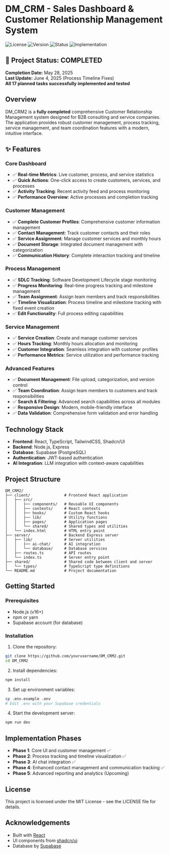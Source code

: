 # DM_CRM - Sales Dashboard & Customer Relationship Management System

![License](https://img.shields.io/badge/license-MIT-blue.svg)
![Version](https://img.shields.io/badge/version-1.0.1-green.svg)
![Status](https://img.shields.io/badge/status-✅%20COMPLETED-brightgreen.svg)
![Implementation](https://img.shields.io/badge/tasks-17/17%20completed-success.svg)

## 🎉 Project Status: COMPLETED

**Completion Date:** May 28, 2025  
**Last Update:** June 4, 2025 (Process Timeline Fixes)  
**All 17 planned tasks successfully implemented and tested**

## Overview

DM_CRM2 is a **fully completed** comprehensive Customer Relationship Management system designed for B2B consulting and service companies. The application provides robust customer management, process tracking, service management, and team coordination features with a modern, intuitive interface.

## ✨ Features

### **Core Dashboard**
- ✅ **Real-time Metrics**: Live customer, process, and service statistics
- ✅ **Quick Actions**: One-click access to create customers, services, and processes
- ✅ **Activity Tracking**: Recent activity feed and process monitoring
- ✅ **Performance Overview**: Active processes and completion tracking

### **Customer Management**
- ✅ **Complete Customer Profiles**: Comprehensive customer information management
- ✅ **Contact Management**: Track customer contacts and their roles
- ✅ **Service Assignment**: Manage customer services and monthly hours
- ✅ **Document Storage**: Integrated document management with categorization
- ✅ **Communication History**: Complete interaction tracking and timeline

### **Process Management**
- ✅ **SDLC Tracking**: Software Development Lifecycle stage monitoring
- ✅ **Progress Monitoring**: Real-time progress tracking and milestone management
- ✅ **Team Assignment**: Assign team members and track responsibilities
- ✅ **Timeline Visualization**: Process timeline and milestone tracking with fixed event creation
- ✅ **Edit Functionality**: Full process editing capabilities

### **Service Management**
- ✅ **Service Creation**: Create and manage customer services
- ✅ **Hours Tracking**: Monthly hours allocation and monitoring
- ✅ **Customer Integration**: Seamless integration with customer profiles
- ✅ **Performance Metrics**: Service utilization and performance tracking

### **Advanced Features**
- ✅ **Document Management**: File upload, categorization, and version control
- ✅ **Team Coordination**: Assign team members to customers and track responsibilities
- ✅ **Search & Filtering**: Advanced search capabilities across all modules
- ✅ **Responsive Design**: Modern, mobile-friendly interface
- ✅ **Data Validation**: Comprehensive form validation and error handling

## Technology Stack

- **Frontend**: React, TypeScript, TailwindCSS, Shadcn/UI
- **Backend**: Node.js, Express
- **Database**: Supabase (PostgreSQL)
- **Authentication**: JWT-based authentication
- **AI Integration**: LLM integration with context-aware capabilities

## Project Structure

```
DM_CRM2/
├── client/               # Frontend React application
│   ├── src/
│   │   ├── components/   # Reusable UI components
│   │   ├── contexts/     # React contexts
│   │   ├── hooks/        # Custom React hooks
│   │   ├── lib/          # Utility functions
│   │   ├── pages/        # Application pages
│   │   └── shared/       # Shared types and utilities
│   └── index.html        # HTML entry point
├── server/               # Backend Express server
│   ├── lib/              # Server utilities
│   │   ├── ai-chat/      # AI integration
│   │   └── database/     # Database services
│   ├── routes.ts         # API routes
│   └── index.ts          # Server entry point
├── shared/               # Shared code between client and server
│   └── types/            # TypeScript type definitions
└── README.md             # Project documentation
```

## Getting Started

### Prerequisites

- Node.js (v16+)
- npm or yarn
- Supabase account (for database)

### Installation

1. Clone the repository:
```bash
git clone https://github.com/yourusername/DM_CRM2.git
cd DM_CRM2
```

2. Install dependencies:
```bash
npm install
```

3. Set up environment variables:
```bash
cp .env.example .env
# Edit .env with your Supabase credentials
```

4. Start the development server:
```bash
npm run dev
```

## Implementation Phases

- **Phase 1**: Core UI and customer management ✅
- **Phase 2**: Process tracking and timeline visualization ✅
- **Phase 3**: AI chat integration ✅
- **Phase 4**: Enhanced contact management and communication tracking ✅
- **Phase 5**: Advanced reporting and analytics (Upcoming)

## License

This project is licensed under the MIT License - see the LICENSE file for details.

## Acknowledgements

- Built with [React](https://reactjs.org/)
- UI components from [shadcn/ui](https://ui.shadcn.com/)
- Database by [Supabase](https://supabase.io/)

